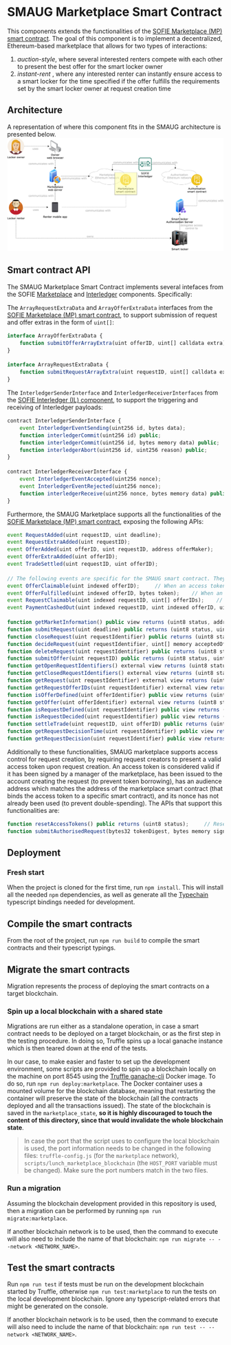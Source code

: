 # SMAUG Marketplace Smart Contract

This components extends the functionalities of the [SOFIE Marketplace (MP) smart contract](https://github.com/SOFIE-project/Marketplace/tree/master/solidity). The goal of this component is to implement a decentralized, Ethereum-based marketplace that allows for two types of interactions:

1. *auction-style*, where several interested renters compete with each other to present the best offer for the smart locker owner
2. *instant-rent* , where any interested renter can instantly ensure access to a smart locker for the time specified if the offer fulfills the requirements set by the smart locker owner at request creation time

## Architecture

A representation of where this component fits in the SMAUG architecture is presented below.
<img src="./doc/SMAUG_Architecture.png">

## Smart contract API

The SMAUG Marketplace Smart Contract implements several intefaces from the SOFIE [Marketplace](https://github.com/SOFIE-project/Marketplace) and [Interledger](https://github.com/SOFIE-project/Interledger) components. Specifically:

The `ArrayRequestExtraData` and `ArrayOfferExtraData` interfaces from the [SOFIE Marketplace (MP) smart contract](https://github.com/SOFIE-project/Marketplace/tree/master/solidity), to support submission of request and offer extras in the form of `uint[]`:

```javascript
interface ArrayOfferExtraData {
    function submitOfferArrayExtra(uint offerID, uint[] calldata extra) external payable returns (uint8 status, uint offID);
}

interface ArrayRequestExtraData {
    function submitRequestArrayExtra(uint requestID, uint[] calldata extra) external returns (uint8 status, uint reqID);
}
```

The `InterledgerSenderInterface` and `InterledgerReceiverInterfaces` from the [SOFIE Interledger (IL) component](https://github.com/SOFIE-project/Interledger), to support the triggering and receiving of Interledger payloads:

```javascript
contract InterledgerSenderInterface {
    event InterledgerEventSending(uint256 id, bytes data);
    function interledgerCommit(uint256 id) public;
    function interledgerCommit(uint256 id, bytes memory data) public;
    function interledgerAbort(uint256 id, uint256 reason) public;
}

contract InterledgerReceiverInterface {
    event InterledgerEventAccepted(uint256 nonce);
    event InterledgerEventRejected(uint256 nonce);
    function interledgerReceive(uint256 nonce, bytes memory data) public;
}
```

Furthermore, the SMAUG Marketplace supports all the functionalities of the [SOFIE Marketplace (MP) smart contract](https://github.com/SOFIE-project/Marketplace/tree/master/solidity), exposing the following APIs:

```javascript
event RequestAdded(uint requestID, uint deadline);
event RequestExtraAdded(uint requestID);
event OfferAdded(uint offerID, uint requestID, address offerMaker);
event OfferExtraAdded(uint offerID);
event TradeSettled(uint requestID, uint offerID);

// The following events are specific for the SMAUG smart contract. They are not part of the SOFIE Marketplace smart contracts.
event OfferClaimable(uint indexed offerID);     // When an access token is issued for the offer offerID, this event is generated to allow the offer creator to retrieve the generated access token to be used to use the smart locker.
event OfferFulfilled(uint indexed offerID, bytes token);    // When an offer is not selected for an auction, this event is generated to allow the offer creator to claim back the money that was escrowed upon offer submission.
event RequestClaimable(uint indexed requestID, uint[] offerIDs);    // When all the access tokens are issued for the request requestID, this event is generated to allow the request creator to claim the Ethers escrowed by the all the offer creators as compensation for granting access to the smart locker for the requested amount of time.
event PaymentCashedOut(uint indexed requestID, uint indexed offerID, uint amount);      // When either the request creator or a losing offer creator claim the Ethers escrowed in an offer, this event is generated.

function getMarketInformation() public view returns (uint8 status, address ownerAddress);
function submitRequest(uint deadline) public returns (uint8 status, uint requestID);
function closeRequest(uint requestIdentifier) public returns (uint8 status);
function decideRequest(uint requestIdentifier, uint[] memory acceptedOfferIDs) public returns(uint8 status);
function deleteRequest(uint requestIdentifier) public returns (uint8 status);
function submitOffer(uint requestID) public returns (uint8 status, uint offerID);
function getOpenRequestIdentifiers() external view returns (uint8 status, uint[] memory);
function getClosedRequestIdentifiers() external view returns (uint8 status, uint[] memory);
function getRequest(uint requestIdentifier) external view returns (uint8 status, uint deadline, uint stage, address requestMaker);
function getRequestOfferIDs(uint requestIdentifier) external view returns (uint8 status, uint[] memory offerIDs);
function isOfferDefined(uint offerIdentifier) public view returns (uint8 status, bool);
function getOffer(uint offerIdentifier) external view returns (uint8 status, uint requestID, address offerMaker, uint stage);
function isRequestDefined(uint requestIdentifier) public view returns (uint8 status, bool);
function isRequestDecided(uint requestIdentifier) public view returns (uint8 status, bool);
function settleTrade(uint requestID, uint offerID) public returns (uint8 status);
function getRequestDecisionTime(uint requestIdentifier) public view returns (uint8 status, uint);
function getRequestDecision(uint requestIdentifier) public view returns (uint8 status, uint[] memory acceptedOfferIDs);
```

Additionally to these functionalities, SMAUG marketplace supports access control for request creation, by requiring request creators to present a valid access token upon request creation. An access token is considered valid if it has been signed by a manager of the marketplace, has been issued to the account creating the request (to prevent token borrowing), has an audience address which matches the address of the marketplace smart contract (that binds the access token to a specific smart contract), and its nonce has not already been used (to prevent double-spending). The APIs that support this functionalities are:

```javascript
function resetAccessTokens() public returns (uint8 status);     // Reset the storage for access tokens. All previously used access tokens can now be re-used. Can only be called by one of the smart contract managers
function submitAuthorisedRequest(bytes32 tokenDigest, bytes memory signature, bytes32 nonce, uint deadline) public returns (uint8 status, uint requestID);      // Performs the same action as the submitRequest() function, with the addition that it expects a valid access token that matches the requirements explained above.

```

## Deployment

### Fresh start

When the project is cloned for the first time, run `npm install`. This will install all the needed `npm` dependencies, as well as generate all the [Typechain](https://github.com/ethereum-ts/TypeChain) typescript bindings needed for development.

## Compile the smart contracts

From the root of the project, run `npm run build` to compile the smart contracts and their typescript typings.

## Migrate the smart contracts

Migration represents the process of deploying the smart contracts on a target blockchain.

### Spin up a local blockchain with a shared state

Migrations are run either as a standalone operation, in case a smart contract needs to be deployed on a target blockchain, or as the first step in the testing procedure. In doing so, Truffle spins up a local ganache instance which is then teared down at the end of the tests.

In our case, to make easier and faster to set up the development environment, some scripts are provided to spin up a blockchain locally on the machine on port 8545 using the [Truffle ganache-cli](https://hub.docker.com/r/trufflesuite/ganache-cli/) Docker image. To do so, run `npm run deploy:marketplace`. The Docker container uses a mounted volume for the blockchain database, meaning that restarting the container will preserve the state of the blockchain (all the contracts deployed and all the transactions issued). The state of the blockchain is saved in the `marketplace_state`, **so it is highly discouraged to touch the content of this directory, since that would invalidate the whole blockchain state**.

> In case the port that the script uses to configure the local blockchain is used, the port information needs to be changed in the following files: `truffle-config.js` (for the `marketplace` network), `scripts/lunch_marketplace_blockchain` (the `HOST_PORT` variable must be changed). Make sure the port numbers match in the two files.

### Run a migration

Assuming the blockchain development provided in this repository is used, then a migration can be performed by running `npm run migrate:marketplace`.

If another blockchain network is to be used, then the command to execute will also need to include the name of that blockchain: `npm run migrate -- --network <NETWORK_NAME>`.

## Test the smart contracts

Run `npm run test` if tests must be run on the development blockchain started by Truffle, otherwise `npm run test:marketplace` to run the tests on the local development blockchain. Ignore any typescript-related errors that might be generated on the console.

If another blockchain network is to be used, then the command to execute will also need to include the name of that blockchain: `npm run test -- --network <NETWORK_NAME>`.